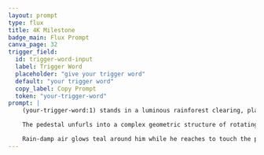 ```yaml
---
layout: prompt
type: flux
title: 4K Milestone
badge_main: Flux Prompt
canva_page: 32
trigger_field:
  id: trigger-word-input
  label: Trigger Word
  placeholder: "give your trigger word"
  default: "your trigger word"
  copy_label: Copy Prompt
  token: "your-trigger-word"
prompt: |
    (your-trigger-word:1) stands in a luminous rainforest clearing, plain dark blue T-shirt catching glints from bioluminescent mist as an alien pedestal rises from the forest floor.

    The pedestal unfurls into a complex geometric structure of rotating glyphs and semi-translucent crystal blades that project “4K” in bold hovering symbols—magenta, indigo, and violet digits shimmering with lattice-like precision.

    Rain-damp air glows teal around him while he reaches to touch the pedestal, triggering a radiant pulse that showers the canopy in refracted alien light. His face remains fully visible, smiling in awe and pride as the ceremonial tech responds, broadcasting the sophistication of the civilization mentoring him.
---
```

